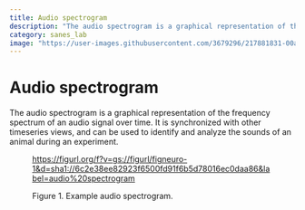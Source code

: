 ```yaml
---
title: Audio spectrogram
description: "The audio spectrogram is a graphical representation of the frequency spectrum of an audio signal over time. It is synchronized with other timeseries views, and can be used to identify and analyze the sounds of an animal during an experiment."
category: sanes_lab
image: "https://user-images.githubusercontent.com/3679296/217881831-00afdf53-f766-4016-ba5b-4b91f8252f96.png"
---
```


# Audio spectrogram

The audio spectrogram is a graphical representation of the frequency spectrum of an audio signal over time. It is synchronized with other timeseries views, and can be used to identify and analyze the sounds of an animal during an experiment.

<!--------------------------------------------------------------------------------------------->
<figure>
<a name="figure-audio-spectrogram"></a>

https://figurl.org/f?v=gs://figurl/figneuro-1&d=sha1://6c2e38ee82923f6500fd91f6b5d78016ec0daa86&label=audio%20spectrogram
<!--
height: 500
-->
<figcaption>

Figure 1. Example audio spectrogram.

</figcaption>
</figure>
<!--------------------------------------------------------------------------------------------->
